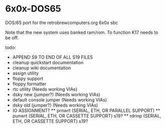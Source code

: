# 6x0x-DOS65
DOS/65 port for the retrobrewcomputers.org 6x0x sbc

Note that the new system uses banked ram/rom.  To function K17 needs to be off.

todo:
* APPEND S9 TO END OF ALL S19 FILES
* cleanup quickstart documentation
* cleanup wiki documentation
* assign utility
* floppy support
* floppy formatter
* rtc utility (Needs working VIAs)
* dsky new (jumper?) (Needs working VIAs)
* default console jumper (Needs working VIAs)
* dsky old (jumper?) (Needs working VIAs)
* IO ASSIGNMENT?
    ** prnwrt (SERIAL, ETH,  OR PARALLEL SUPPORT)
    ** punwrt (SERIAL, ETH,  OR CASSETTE SUPPORT) s19?
    ** rdrinp (SERIAL, ETH,  OR CASSETTE SUPPORT) s19?
